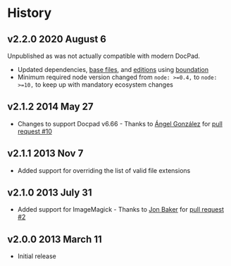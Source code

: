 # History

## v2.2.0 2020 August 6

Unpublished as was not actually compatible with modern DocPad.

-   Updated dependencies, [base files](https://github.com/bevry/base), and [editions](https://editions.bevry.me) using [boundation](https://github.com/bevry/boundation)
-   Minimum required node version changed from `node: >=0.4,` to `node: >=10,` to keep up with mandatory ecosystem changes

## v2.1.2 2014 May 27

-   Changes to support Docpad v6.66 - Thanks to [Ángel González](https://github.com/Aglezabad) for [pull request #10](https://github.com/rantecki/docpad-plugin-thumbnails/pull/10)

## v2.1.1 2013 Nov 7

-   Added support for overriding the list of valid file extensions

## v2.1.0 2013 July 31

-   Added support for ImageMagick - Thanks to [Jon Baker](https://github.com/miletbaker) for [pull request #2](https://github.com/rantecki/docpad-plugin-thumbnails/pull/2)

## v2.0.0 2013 March 11

-   Initial release
